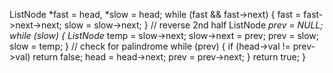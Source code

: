 ListNode *fast = head, *slow = head;
while (fast && fast->next) {
fast = fast->next->next;
slow = slow->next;
}
// reverse 2nd half
ListNode *prev = NULL;
while (slow) {
ListNode* temp = slow->next;
slow->next = prev;
prev = slow;
slow = temp;
}
// check for palindrome
while (prev) {
if (head->val != prev->val) return false;
head = head->next;
prev = prev->next;
}
return true;
}